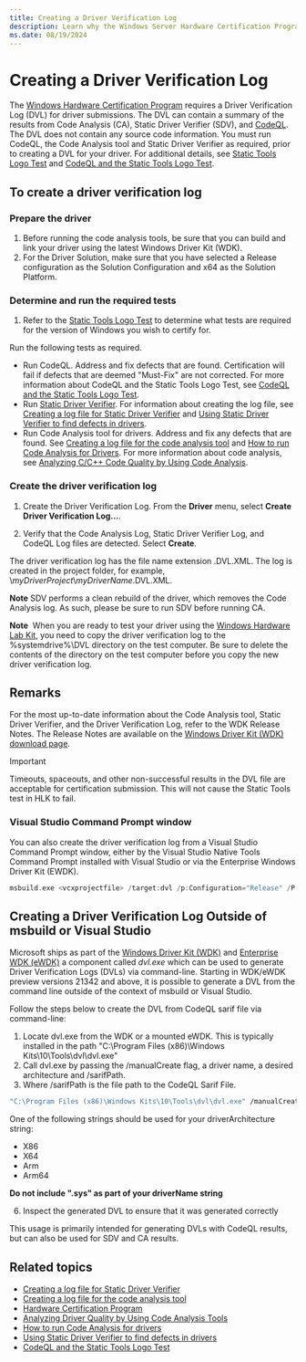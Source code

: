 ```yaml
---
title: Creating a Driver Verification Log
description: Learn why the Windows Server Hardware Certification Program requires a Driver Verification Log (DVL) for all applicable driver submissions.
ms.date: 08/19/2024
---
```


# Creating a Driver Verification Log

The [Windows Hardware Certification Program](/windows-hardware/design/compatibility/) requires a Driver Verification Log (DVL) for driver submissions. The DVL can contain a summary of the results from Code Analysis (CA), Static Driver Verifier (SDV), and [CodeQL](../devtest/static-tools-and-codeql.md). The DVL does not contain any source code information. You must run CodeQL, the Code Analysis tool and Static Driver Verifier as required, prior to creating a DVL for your driver. For additional details, see [Static Tools Logo Test](/windows-hardware/test/hlk/testref/6ab6df93-423c-4af6-ad48-8ea1049155ae) and [CodeQL and the Static Tools Logo Test](../devtest/static-tools-and-codeql.md).

## To create a driver verification log

### Prepare the driver

1. Before running the code analysis tools, be sure that you can build and link your driver using the latest Windows Driver Kit (WDK).
2. For the Driver Solution, make sure that you have selected a Release configuration as the Solution Configuration and x64 as the Solution Platform.

### Determine and run the required tests

1. Refer to the [Static Tools Logo Test](/windows-hardware/test/hlk/testref/6ab6df93-423c-4af6-ad48-8ea1049155ae) to determine what tests are required for the version of Windows you wish to certify for.

Run the following tests as required.

- Run CodeQL.  Address and fix defects that are found.  Certification will fail if defects that are deemed "Must-Fix" are not corrected.  For more information about CodeQL and the Static Tools Logo Test, see [CodeQL and the Static Tools Logo Test](../devtest/static-tools-and-codeql.md).
- Run [Static Driver Verifier](../devtest/static-driver-verifier.md). For information about creating the log file, see [Creating a log file for Static Driver Verifier](creating-a-log-file-for-static-driver-verifier.md) and [Using Static Driver Verifier to find defects in drivers](../devtest/using-static-driver-verifier-to-find-defects-in-drivers.md).
- Run Code Analysis tool for drivers. Address and fix any defects that are found. See [Creating a log file for the code analysis tool](creating-a-log-file-for-the-code-analysis-tool.md) and [How to run Code Analysis for Drivers](../devtest/how-to-run-code-analysis-for-drivers.md). For more information about code analysis, see [Analyzing C/C++ Code Quality by Using Code Analysis](/previous-versions/visualstudio/visual-studio-2013/dd264897(v=vs.120)).

### Create the driver verification log

1. Create the Driver Verification Log. From the **Driver** menu, select **Create Driver Verification Log...**.

2. Verify that the Code Analysis Log, Static Driver Verifier Log, and CodeQL Log files are detected. Select **Create**.

The driver verification log has the file name extension .DVL.XML. The log is created in the project folder, for example, \\*myDriverProject*\\*myDriverName*.DVL.XML.

**Note**  SDV performs a clean rebuild of the driver, which removes the Code Analysis log.  As such, please be sure to run SDV before running CA.

**Note**  When you are ready to test your driver using the [Windows Hardware Lab Kit](/windows-hardware/test/hlk/), you need to copy the driver verification log to the %systemdrive%\\DVL directory on the test computer. Be sure to delete the contents of the directory on the test computer before you copy the new driver verification log.

## Remarks

For the most up-to-date information about the Code Analysis tool, Static Driver Verifier, and the Driver Verification Log, refer to the WDK Release Notes. The Release Notes are available on the [Windows Driver Kit (WDK) download page](https://go.microsoft.com/fwlink/p/?linkid=254897).

>[!IMPORTANT]
> Timeouts, spaceouts, and other non-successful results in the DVL file are acceptable for certification submission. This will not cause the Static Tools test in HLK to fail.

### Visual Studio Command Prompt window

You can also create the driver verification log from a Visual Studio Command Prompt window, either by the Visual Studio Native Tools Command Prompt installed with Visual Studio or via the Enterprise Windows Driver Kit (EWDK). 

```cpp
msbuild.exe <vcxprojectfile> /target:dvl /p:Configuration="Release" /P:Platform=x64
```

## Creating a Driver Verification Log Outside of msbuild or Visual Studio

Microsoft ships as part of the [Windows Driver Kit (WDK)](../download-the-wdk.md) and [Enterprise WDK (eWDK)](../download-the-wdk.md#download-icon-for-ewdk-enterprise-wdk-ewdk) a component called *dvl.exe* which can be used to generate Driver Verification Logs (DVLs) via command-line.  Starting in WDK/eWDK preview versions 21342 and above, it is possible to generate a DVL from the command line outside of the context of msbuild or Visual Studio. 

Follow the steps below to create the DVL from CodeQL sarif file via command-line:

1. Locate dvl.exe from the WDK or a mounted eWDK. This is typically installed in the path "C:\Program Files (x86)\Windows Kits\10\Tools\dvl\dvl.exe"
2. Call dvl.exe by passing the /manualCreate flag, a driver name, a desired architecture and /sarifPath.
3. Where /sarifPath is the file path to the CodeQL Sarif File.

```cmd
"C:\Program Files (x86)\Windows Kits\10\Tools\dvl\dvl.exe" /manualCreate <driverName> <driverArchitecture> /sarifPath
```

One of the following strings should be used for your driverArchitecture string:

- X86
- X64
- Arm
- Arm64

**Do not include ".sys" as part of your driverName string**

6. Inspect the generated DVL to ensure that it was generated correctly

This usage is primarily intended for generating DVLs with CodeQL results, but can also be used for SDV and CA results.  

## Related topics

* [Creating a log file for Static Driver Verifier](creating-a-log-file-for-static-driver-verifier.md)
* [Creating a log file for the code analysis tool](creating-a-log-file-for-the-code-analysis-tool.md)
* [Hardware Certification Program](/previous-versions/windows/hardware/hck/jj124227(v=vs.85))
* [Analyzing Driver Quality by Using Code Analysis Tools](analyzing-driver-quality-by-using-code-analysis-tools.md)
* [How to run Code Analysis for drivers](../devtest/how-to-run-code-analysis-for-drivers.md)
* [Using Static Driver Verifier to find defects in drivers](../devtest/using-static-driver-verifier-to-find-defects-in-drivers.md)
* [CodeQL and the Static Tools Logo Test](../devtest/static-tools-and-codeql.md)
